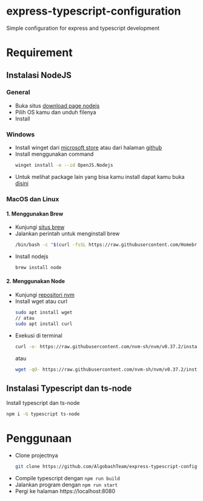 # express-typescript-configuration
Simple configuration for express and typescript development
# Requirement
## Instalasi NodeJS
### General
* Buka situs [download page nodejs](https://nodejs.org/en/download/)
* Pilih OS kamu dan unduh filenya
* Install

### Windows
* Install winget dari [microsoft store](https://www.microsoft.com/en-id/p/app-installer/9nblggh4nns1?ocid=9nblggh4nns1_ORSEARCH_Bing&rtc=2&activetab=pivot:overviewtab) atau
dari halaman [github](https://github.com/microsoft/winget-cli/releases/latest)
* Install menggunakan command
    ```sh
    winget install -e --id OpenJS.Nodejs
    ```
* Untuk melihat package lain yang bisa kamu install dapat kamu buka [disini](https://winget.run)

### MacOS dan Linux
#### 1. Menggunakan Brew
* Kunjungi [situs brew](https://brew.sh/)
* Jalankan perintah untuk menginstall brew
    ```sh
    /bin/bash -c "$(curl -fsSL https://raw.githubusercontent.com/Homebrew/install/HEAD/install.sh)"
    ```
* Install nodejs
    ```sh
    brew install node
    ```
#### 2. Menggunakan Node
* Kunjungi [repositori nvm](https://github.com/nvm-sh/nvm)
* Install wget atau curl
    ```sh
    sudo apt install wget
    // atau
    sudo apt install curl
    ```
* Exekusi di terminal
    ```sh
    curl -o- https://raw.githubusercontent.com/nvm-sh/nvm/v0.37.2/install.sh | bash
    ```
    atau
    ```sh
    wget -qO- https://raw.githubusercontent.com/nvm-sh/nvm/v0.37.2/install.sh | bash
    ```

## Instalasi Typescript dan ts-node
Install typescript dan ts-node
```sh
npm i -G typescript ts-node
```

# Penggunaan
* Clone projectnya
    ```sh
    git clone https://github.com/AlgobashTeam/express-typescript-configuration.git
    ```
* Compile typescript dengan ```npm run build```
* Jalankan program dengan ```npm run start```
* Pergi ke halaman https://localhost:8080
